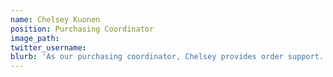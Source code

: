 ```yaml
---
name: Chelsey Kuonen
position: Purchasing Coordinator
image_path:
twitter_username:
blurb: 'As our purchasing coordinator, Chelsey provides order support.'
---
```

